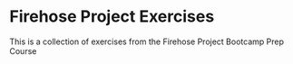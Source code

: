 # Firehose Project Exercises

This is a collection of exercises from the Firehose Project Bootcamp Prep Course

